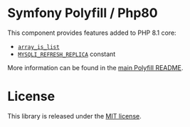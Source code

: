 Symfony Polyfill / Php80
========================

This component provides features added to PHP 8.1 core:

- [`array_is_list`](https://php.net/array_is_list)
- [`MYSQLI_REFRESH_REPLICA`](https://www.php.net/manual/en/mysqli.constants.php#constantmysqli-refresh-replica) constant

More information can be found in the
[main Polyfill README](https://github.com/symfony/polyfill/blob/master/README.md).

License
=======

This library is released under the [MIT license](LICENSE).
